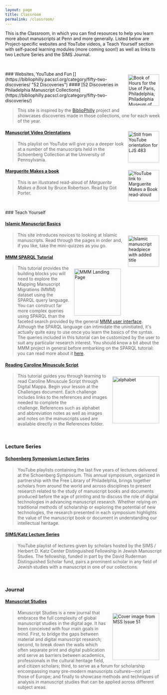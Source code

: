 ```yaml
---
layout: page
title: Classroom
permalink: /classroom/
---
```


This is the Classroom, in which you can find resources to help you learn more about manuscripts at Penn and more generally. Listed below are Project-specific websites and YouTube videos, a Teach Yourself section with self-paced learning modules (more coming soon!) as well as links to two Lecture Series and the SIMS Journal.

<p>&nbsp;</p>
### Websites, YouTube and Fun
[<img style="padding: 10px" align="right" height="100" src="/sims-instruction/images/52_disc.jpg" alt="Book of Hours for the Use of Paris, Philadelphia, Philadelphia Museum of Art, 1945-65–5, p. 351, retouched miniature of Saint Michael">](https://bibliophilly.pacscl.org/category/fifty-two-discoveries/ "52 Discoveries")
#### [52 Discoveries in Philadelphia Manuscript Collections](https://bibliophilly.pacscl.org/category/fifty-two-discoveries/)

>This site is inspired by the [BiblioPhilly](http://bibliophilly.library.upenn.edu/) project and showcases discoveries made in those collections, one for each week of the year.

[<img style="padding: 10px" align="right" height="100" src="/sims-instruction/images/orientations.jpg" alt="Still from YouTube orientation for LJS 483">](https://www.youtube.com/playlist?list=PL8e3GREu0zuArF1rYG2JgKxWb_Kp_zmoT "Video Orientations")

#### [Manuscript Video Orientations](https://www.youtube.com/playlist?list=PL8e3GREu0zuArF1rYG2JgKxWb_Kp_zmoT)

>This playlist on YouTube will give you a deeper look at a number of the manuscripts held in the Schoenberg Collection at the University of Pennsylvania.

[<img style="padding: 10px" align="right" height="100" src="http://img.youtube.com/vi/10ksUvqDOwE/0.jpg" alt="YouTube link to Marguerite Makes a Book read-aloud">](http://www.youtube.com/watch?v=10ksUvqDOwE "Marguerite Makes a Book")

#### [Marguerite Makes a book](https://youtu.be/10ksUvqDOwE)
>This is an illustrated read-aloud of *Marguerite Makes a Book* by Bruce Robertson. Read by Dot Porter.

<p>&nbsp;</p>
### Teach Yourself

#### [Islamic Manuscript Basics](https://kislakcenter.github.io/islamicmss/)
[<img style="padding: 10px" align="right" height="100" src="/sims-instruction/images/basics.jpg" alt="Islamic manuscript headpiece with added title">](https://kislakcenter.github.io/islamicmss/ "Islamic Mss Basics")
>This site introduces novices to looking at Islamic manuscripts. Read through the pages in order and, if you like, take the mini-quizzes as you go.

#### [MMM SPARQL Tutorial](https://mapping-manuscript-migrations.github.io/mapping-manuscript-migrations.github.io//sparql/sparql_tutorial.html)

[<img style="padding: 10px" align="right" width="150" src="/sims-instruction/images/mmm-logo.png" alt="MMM Landing Page">](https://mapping-manuscript-migrations.github.io/mapping-manuscript-migrations.github.io//sparql/sparql_tutorial.html "SPARQL Tutorial")

> This tutorial provides the building blocks you will need to explore the Mapping Manuscript Migrations (MMM) dataset using the SPARQL query language. You can construct far more complex queries using SPARQL than the faceted search provided by the general [MMM user interface](https://mappingmanuscriptmigrations.org/en/). Although the SPARQL language can intimidate the uninitiated, it's actually quite easy to use once you learn the basics of the syntax. The queries included in this tutorial can be customized by the user to suit any particular research interest. You should know a bit about the MMM project in general before embarking on the SPARQL tutorial: you can read more about it [here](https://mappingmanuscriptmigrations.org/en/about).


#### [Reading Caroline Minuscule Script](https://sims2.digitalmappa.org/75)

[<img style="padding: 10px" align="right" width="150" src="/sims-instruction/images/carolinemini.jpg" alt="alphabet">](https://sims2.digitalmappa.org/75 "Caroline Minuscule")

> This tutorial guides you through learning to read Caroline Minuscule Script through Digital Mappa. Begin your lesson at the Challenges document. Each challenge includes links to the references and images needed to complete the challenge. References such as alphabet and abbreviation notes as well as images and notes on the manuscripts used are available directly in the References folder.
<p>&nbsp;</p>

### Lecture Series

#### [Schoenberg Symposium Lecture Series](https://www.youtube.com/user/SchoenbergInstitute/playlists?view=50&sort=dd&shelf_id=13)
> YouTube playlists containing the last five years of lectures delivered at the Schoenberg Symposium. This annual symposium, organized in partnership with the Free Library of Philadelphia, brings together scholars from around the world and across disciplines to present research related to the study of manuscript books and documents produced before the age of printing and to discuss the role of digital technologies in advancing manuscript research. Whether relying on traditional methods of scholarship or exploring the potential of new technologies, the research presented in each symposium highlights the value of the manuscript book or document in understanding our intellectual heritage.

#### [SIMS/Katz Lecture Series](https://www.youtube.com/playlist?list=PL8e3GREu0zuAjwQ0AXFYyRTg9Q6yf7LpU)
> YouTube playlist of lectures given by scholars hosted by the SIMS / Herbert D. Katz Center Distinguished Fellowship in Jewish Manuscript Studies. The fellowship, funded in part by the David Ruderman Distinguished Scholar fund, pairs a prominent scholar in any field of Jewish studies with a manuscript in one of our collections.
<p>&nbsp;</p>

### Journal

#### [Manuscript Studies](https://mss.pennpress.org/home)
[<img style="padding: 10px" align="right" width="150" src="/sims-instruction/images/mss-51cover.jpg" alt="Cover image from MSS Issue 51">](https://mss.pennpress.org/home "Manuscript Studies")

> Manuscript Studies is a new journal that embraces the full complexity of global manuscript studies in the digital age. It has been conceived with four main goals in mind. First, to bridge the gaps between material and digital manuscript research; second, to break down the walls which often separate print and digital publication and serve as barriers between academics, professionals in the cultural heritage field, and citizen scholars; third, to serve as a forum for scholarship encompassing many pre-modern manuscripts cultures—not just those of Europe; and finally to showcase methods and techniques of analysis in manuscript studies that can be applied across different subject areas.
